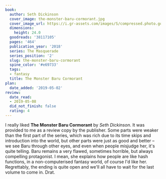 ```yaml
---
book:
  author: Seth Dickinson
  cover_image: the-monster-baru-cormorant.jpg
  cover_image_url: https://i.gr-assets.com/images/S/compressed.photo.goodreads.com/books/1519063144l/38117105._SX98_.jpg
  dimensions:
    height: 24.0
  goodreads: '38117105'
  pages: '464'
  publication_year: '2018'
  series: The Masquerade
  series_position: '2'
  slug: the-monster-baru-cormorant
  spine_color: '#e69733'
  tags:
  - fantasy
  title: The Monster Baru Cormorant
plan:
  date_added: '2019-05-02'
review:
  date_read:
  - 2019-05-08
  did_not_finish: false
  rating: 4
---
```


I really liked **The Monster Baru Cormorant** by *Seth Dickinson*. It was provided to me as a review copy by the publisher. Some parts were weaker than the first part of the series, which was rich due to its time skips and introduction into the world, but other parts were just as good and better – we see Baru through other eyes, and even when people misjudge her, it's quite telling. Baru remains a very flawed, sometimes horrible, but always compelling protagonist. I mean, she explains how people are like hash functions, in a non-computerised fantasy world, of course I'd like her. Regrettably, the ending is quite open and we'll all have to wait for the last volume to come in. Drat.
